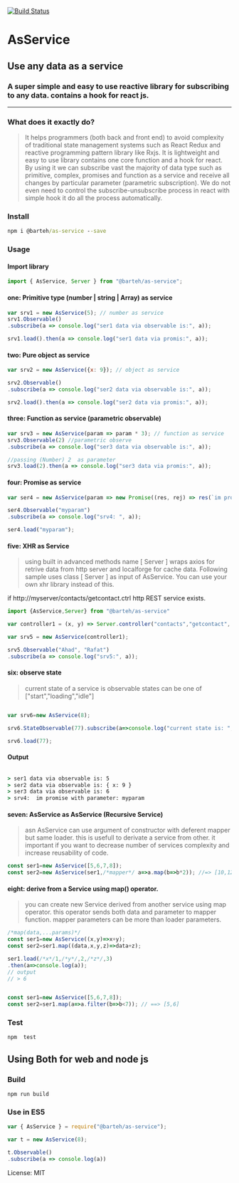 [![Build Status](https://travis-ci.org/barteh/as-service.svg?branch=master)](https://travis-ci.org/barteh/as-service)

# AsService

## Use any data as a service

### A super simple and easy to use reactive library for subscribing to any data. contains a hook for react js.
---

### What does it exactly do?
> It helps programmers (both back and front end) to avoid complexity of traditional state management systems such as React Redux and reactive programming pattern library like Rxjs. It is lightweight and easy to use library contains one core function and a hook for react. By using it we can subscribe vast the majority of data type such as primitive, complex, promises and function as a service and receive all changes by particular parameter (parametric subscription). We do not even need to control the subscribe-unsubscribe process in react with simple hook it do all the process automatically.




### Install

```cmd
npm i @barteh/as-service --save
```


### Usage

#### Import library

```js
import { AsService, Server } from "@barteh/as-service";
```

#### one: Primitive type (number | string | Array) as service

```js
var srv1 = new AsService(5); // number as service
srv1.Observable()
.subscribe(a => console.log("ser1 data via observable is:", a));

srv1.load().then(a => console.log("ser1 data via promis:", a));
```

#### two: Pure object as service

```js
var srv2 = new AsService({x: 9}); // object as service

srv2.Observable()
.subscribe(a => console.log("ser2 data via observable is:", a));

srv2.load().then(a => console.log("ser2 data via promis:", a));
```

#### three: Function as service (parametric observable)

```js
var srv3 = new AsService(param => param * 3); // function as service
srv3.Observable(2) //parametric observe
.subscribe(a => console.log("ser3 data via observable is:", a));

//passing (Number) 2  as parameter
srv3.load(2).then(a => console.log("ser3 data via promis:", a));
```

#### four: Promise as service 

```js
var ser4 = new AsService(param => new Promise((res, rej) => res(`im promise with parameter: ${param}`)));

ser4.Observable("myparam")
.subscribe(a => console.log("srv4: ", a));

ser4.load("myparam");
```

#### five: XHR as Service

 >using built in advanced methods name [ Server ] wraps axios for retrive data from http server and localforge for cache data.
 Following sample uses class [ Server ]  as input of AsService. You can use your own xhr library instead of this.

if  http://myserver/contacts/getcontact.ctrl http REST service exists.

```js
import {AsService,Server} from "@barteh/as-service"

var controller1 = (x, y) => Server.controller("contacts","getcontact", { name: x, lname: y });

var srv5 = new AsService(controller1);

srv5.Observable("Ahad", "Rafat")
.subscribe(a => console.log("srv5:", a));
```


#### six: observe state
> current state of a service is observable
    states can be one of ["start","loading","idle"]
```js

var srv6=new AsService(8);

srv6.StateObservable(77).subscribe(a=>console.log("current state is: ",a))

srv6.load(77);

```

#### Output

```cmd

> ser1 data via observable is: 5
> ser2 data via observable is: { x: 9 }
> ser3 data via observable is: 6
> srv4:  im promise with parameter: myparam

```

#### seven: AsService as AsService (Recursive Service)
> asn  AsService can use argument of constructor with deferent mapper but same loader. this is usefull to derivate a service from other. it important if you want to decrease number of services complexity and increase reusability of code.

```js
const ser1=new AsService([5,6,7,8]);
const ser2=new AsService(ser1,/*mapper*/ a=>a.map(b=>b*2)); //=> [10,12,14,16]
``` 

#### eight: derive from a Service using  map() operator.
> you can create new Service derived from another service using map operator. this operator sends both data and parameter to mapper function. mapper parameters can be more than loader parameters. 
```js
/*map(data,...params)*/
const ser1=new AsService((x,y)=>x+y);
const ser2=ser1.map((data,x,y,z)=>data+z);

ser1.load(/*x*/1,/*y*/,2,/*z*/,3)
.then(a=>console.log(a));
// output 
// > 6



```

```js
const ser1=new AsService([5,6,7,8]);
const ser2=ser1.map(a=>a.filter(b=>b<7)); // ==> [5,6]

```

### Test

 `npm  test`

## Using Both for web and node js

### Build

 `npm run build`


### Use in ES5

 ```js
 var { AsService } = require("@barteh/as-service");

var t = new AsService(8);

t.Observable()
.subscribe(a => console.log(a))
 ```

License: MIT
